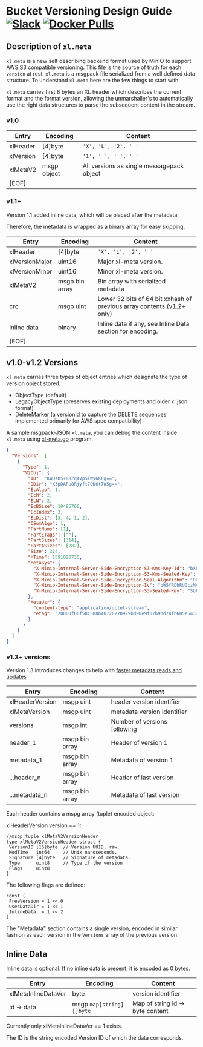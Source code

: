 # Bucket Versioning Design Guide [![Slack](https://slack.min.io/slack?type=svg)](https://slack.min.io) [![Docker Pulls](https://img.shields.io/docker/pulls/minio/minio.svg?maxAge=604800)](https://hub.docker.com/r/minio/minio/)

## Description of `xl.meta`

`xl.meta` is a new self describing backend format used by MinIO to support AWS S3 compatible versioning.
This file is the source of truth for each `version` at rest. `xl.meta` is a msgpack file serialized from a
well defined data structure. To understand `xl.meta` here are the few things to start with

`xl.meta` carries first 8 bytes an XL header which describes the current format and the format version,
allowing the unmarshaller's to automatically use the right data structures to parse the subsequent content in the stream.

### v1.0

| Entry     | Encoding    | Content
| ----------|-------------|----------------------------------------
| xlHeader  | [4]byte     | `'X', 'L', '2', ' '`
| xlVersion | [4]byte     | `'1', ' ', ' ', ' '`
| xlMetaV2  | msgp object | All versions as single messagepack object
| [EOF] | |

### v1.1+

Version 1.1 added inline data, which will be placed after the metadata.

Therefore, the metadata is wrapped as a binary array for easy skipping.

| Entry          | Encoding       | Content
| ---------------|----------------|----------------------------------------
| xlHeader       | [4]byte        | `'X', 'L', '2', ' '`
| xlVersionMajor | uint16         | Major xl-meta version.
| xlVersionMinor | uint16         | Minor xl-meta version.
| xlMetaV2       | msgp bin array | Bin array with serialized metadata
| crc            | msgp uint      | Lower 32 bits of 64 bit xxhash of previous array contents (v1.2+ only)
| inline data    | binary         | Inline data if any, see Inline Data section for encoding.  
| [EOF] | |

## v1.0-v1.2 Versions

`xl.meta` carries three types of object entries which designate the type of version object stored.

- ObjectType (default)
- LegacyObjectType (preserves existing deployments and older xl.json format)
- DeleteMarker (a versionId to capture the DELETE sequences implemented primarily for AWS spec compatibility)

A sample msgpack-JSON `xl.meta`, you can debug the content inside `xl.meta` using [xl-meta.go](https://github.com/minio/minio/tree/master/docs/debugging#decoding-metadata) program.

```json
{
  "Versions": [
    {
      "Type": 1,
      "V2Obj": {
        "ID": "KWUs8S+8RZq4Vp5TWy6KFg==",
        "DDir": "X3pDAFu8Rjyft7QD6t7W5g==",
        "EcAlgo": 1,
        "EcM": 2,
        "EcN": 2,
        "EcBSize": 10485760,
        "EcIndex": 3,
        "EcDist": [3, 4, 1, 2],
        "CSumAlgo": 1,
        "PartNums": [1],
        "PartETags": [""],
        "PartSizes": [314],
        "PartASizes": [282],
        "Size": 314,
        "MTime": 1591820730,
        "MetaSys": {
          "X-Minio-Internal-Server-Side-Encryption-S3-Kms-Key-Id": "bXktbWluaW8ta2V5",
          "X-Minio-Internal-Server-Side-Encryption-S3-Kms-Sealed-Key": "ZXlKaFpXRmtJam9pUVVWVExUSTFOaTFIUTAwdFNFMUJReTFUU0VFdE1qVTJJaXdpYVhZaU9pSkJMMVZzZFVnelZYVjZSR2N6UkhGWUwycEViRmRCUFQwaUxDSnViMjVqWlNJNklpdE9lbkJXVWtseFlWSlNVa2t2UVhNaUxDSmllWFJsY3lJNklrNDBabVZsZG5WU1NWVnRLMFoyUWpBMVlYTk9aMU41YVhoU1RrNUpkMDlhTkdKa2RuaGpLMjFuVDNnMFFYbFJhbE15V0hkU1pEZzNRMk54ZUN0SFFuSWlmUT09",
          "X-Minio-Internal-Server-Side-Encryption-Seal-Algorithm": "REFSRXYyLUhNQUMtU0hBMjU2",
          "X-Minio-Internal-Server-Side-Encryption-Iv": "bW5YRDhRUGczMVhkc2pJT1V1UVlnbWJBcndIQVhpTUN1dnVBS0QwNUVpaz0=",
          "X-Minio-Internal-Server-Side-Encryption-S3-Sealed-Key": "SUFBZkFPeUo5ZHVVSEkxYXFLU0NSRkJTTnM0QkVJNk9JWU1QcFVTSXFhK2dHVThXeE9oSHJCZWwwdnRvTldUNE8zS1BtcWluR0cydmlNNFRWa0N0Mmc9PQ=="
        },
        "MetaUsr": {
          "content-type": "application/octet-stream",
          "etag": "20000f00f58c508b40720270929bd90e9f07b9bd78fb605e5432a67635fc34722e4fc53b1d5fab9ff8400eb9ded4fba2"
        }
      }
    }
  ]
}
```

### v1.3+ versions

Version 1.3 introduces changes to help with [faster metadata reads and updates](https://blog.min.io/minio-versioning-metadata-deep-dive/)

| Entry           | Encoding                    | Content
| ----------------|-----------------------------|----------------------------------------
| xlHeaderVersion | msgp uint                   | header version identifier
| xlMetaVersion   | msgp uint                   | metadata version identifier
| versions        | msgp int                    | Number of versions following
| header_1        | msgp bin array              | Header of version 1
| metadata_1      | msgp bin array              | Metadata of version 1
| ...header_n     | msgp bin array              | Header of last version
| ...metadata_n   | msgp bin array              | Metadata of last version

Each header contains a mspg array (tuple) encoded object:

xlHeaderVersion version == 1:

```
//msgp:tuple xlMetaV2VersionHeader
type xlMetaV2VersionHeader struct {
 VersionID [16]byte  // Version UUID, raw.
 ModTime   int64     // Unix nanoseconds.
 Signature [4]byte   // Signature of metadata.
 Type      uint8     // Type if the version
 Flags     uint8
}
```

The following flags are defined:

```
const (
 FreeVersion = 1 << 0
 UsesDataDir = 1 << 1
 InlineData  = 1 << 2
)
```

The "Metadata" section contains a single version, encoded in similar fashion as each version in the `Versions` array
of the previous version.

## Inline Data

Inline data is optional. If no inline data is present, it is encoded as 0 bytes.

| Entry               | Encoding                    | Content
| --------------------|-----------------------------|----------------------------------------
| xlMetaInlineDataVer | byte                        | version identifier
| id -> data          | msgp `map[string][]byte`      | Map of string id -> byte content

Currently only xlMetaInlineDataVer == 1 exists.

The ID is the string encoded Version ID of which the data corresponds.
